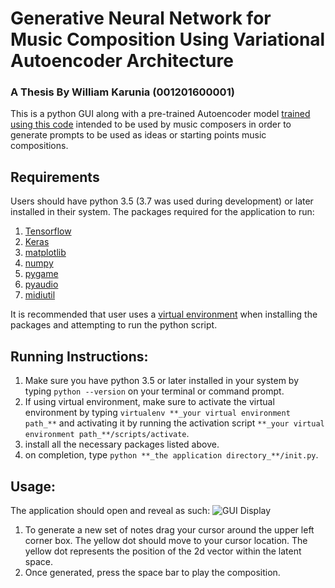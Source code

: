 # Generative Neural Network for Music Composition Using Variational Autoencoder Architecture
### A Thesis By William Karunia (001201600001)

This is a python GUI along with a pre-trained Autoencoder model [trained using this code](https://colab.research.google.com/drive/1LWERpMD2wCbbixl2Ni27XPtp0wg5n0-9?usp=sharing) intended to be used by music composers in order to generate prompts to be used as ideas or starting points music compositions.

## Requirements
Users should have python 3.5 (3.7 was used during development) or later installed in their system.
The packages required for the application to run:
1. [Tensorflow](https://www.tensorflow.org/install)
2. [Keras](https://keras.io/)
3. [matplotlib](https://matplotlib.org/users/installing.html)
4. [numpy](https://numpy.org/install/)
5. [pygame](https://www.pygame.org/wiki/GettingStarted)
6. [pyaudio](https://pypi.org/project/PyAudio/)
7. [midiutil](https://pypi.org/project/MIDIUtil/)

It is recommended that user uses a [virtual environment](https://virtualenv.pypa.io/en/latest/) when installing the packages and attempting to run the python script. 

## Running Instructions:
1. Make sure you have python 3.5 or later installed in your system by typing `python --version` on your terminal or command prompt.
2. If using virtual environment, make sure to activate the virtual environment by typing `virtualenv **_your virtual environment path_**` and activating it by running the activation script `**_your virtual environment path_**/scripts/activate`.
3. install all the necessary packages listed above.
4. on completion, type `python **_the application directory_**/init.py`.

## Usage:
The application should open and reveal as such:
![GUI Display](https://i.imgur.com/ikEzAv9.jpg)

1. To generate a new set of notes drag your cursor around the upper left corner box. The yellow dot should move to your cursor location. The yellow dot represents the position of the 2d vector within the latent space.
2. Once generated, press the space bar to play the composition.
